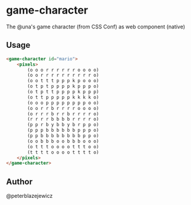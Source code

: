 # game-character

The @una's game character (from CSS Conf) as web component (native)

## Usage

```html
<game-character id="mario">
    <pixels>
        (o o o r r r r r r o o o o)
        (o o r r r r r r r r r r o)
        (o o t t t p p p k p o o o)
        (o t p t p p p p k p p p o)
        (o t p t t p p p p k p p p)
        (o t t p p p p p k k k k o)
        (o o o p p p p p p p p o o)
        (o o r r b r r r r o o o o)
        (o r r r b r r b r r r r o)
        (r r r r b b b b r r r r o)
        (p p r b y b b y b r p p o)
        (p p p b b b b b b p p p o)
        (p p b b b b b b b b p p o)
        (o o b b b o o b b b o o o)
        (o t t t o o o o t t t o o)
        (t t t t o o o o t t t t o)
    </pixels>
</game-character>
```

## Author

@peterblazejewicz
